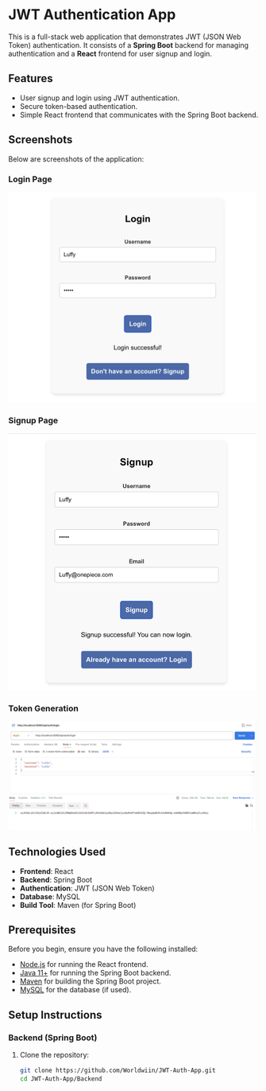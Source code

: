 # JWT Authentication App

This is a full-stack web application that demonstrates JWT (JSON Web Token) authentication. It consists of a **Spring Boot** backend for managing authentication and a **React** frontend for user signup and login.

## Features

- User signup and login using JWT authentication.
- Secure token-based authentication.
- Simple React frontend that communicates with the Spring Boot backend.

## Screenshots

Below are screenshots of the application:

### Login Page
<img src="screenshots/login.png" width="500"/>

### Signup Page
<img src="screenshots/signup.png" width="500"/>

### Token Generation
<img src="screenshots/token.png" width="500"/>


## Technologies Used

- **Frontend**: React
- **Backend**: Spring Boot
- **Authentication**: JWT (JSON Web Token)
- **Database**: MySQL
- **Build Tool**: Maven (for Spring Boot)

## Prerequisites

Before you begin, ensure you have the following installed:

- [Node.js](https://nodejs.org/) for running the React frontend.
- [Java 11+](https://adoptopenjdk.net/) for running the Spring Boot backend.
- [Maven](https://maven.apache.org/) for building the Spring Boot project.
- [MySQL](https://www.mysql.com/) for the database (if used).

## Setup Instructions

### Backend (Spring Boot)

1. Clone the repository:
   ```bash
   git clone https://github.com/Worldwiin/JWT-Auth-App.git
   cd JWT-Auth-App/Backend
